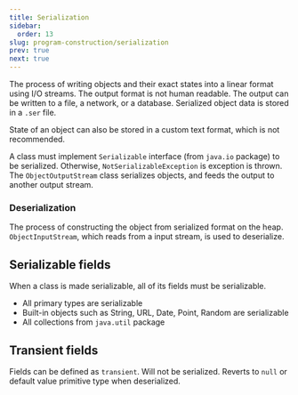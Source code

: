 ```yaml
---
title: Serialization
sidebar:
  order: 13
slug: program-construction/serialization
prev: true
next: true
---
```


The process of writing objects and their exact states into a linear format using
I/O streams. The output format is not human readable. The output can be written
to a file, a network, or a database. Serialized object data is stored in a
`.ser` file.

State of an object can also be stored in a custom text format, which is not
recommended.

A class must implement `Serializable` interface (from `java.io` package) to be
serialized. Otherwise, `NotSerializableException` is exception is thrown. The
`ObjectOutputStream` class serializes objects, and feeds the output to another
output stream.

### Deserialization

The process of constructing the object from serialized format on the heap.
`ObjectInputStream`, which reads from a input stream, is used to deserialize.

## Serializable fields

When a class is made serializable, all of its fields must be serializable.

- All primary types are serializable
- Built-in objects such as String, URL, Date, Point, Random are serializable
- All collections from `java.util` package

## Transient fields

Fields can be defined as `transient`. Will not be serialized. Reverts to `null`
or default value primitive type when deserialized.
